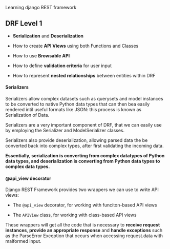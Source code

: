 Learning django REST framework

## DRF Level 1

- <strong>Serialization</strong> and <strong>Deserialization</strong>

- How to create <strong>API Views</strong> using both Functions and Classes

- How to use <strong>Browsable API</strong>

- How to define <strong>validation criteria</strong> for user input

- How to represent <strong>nested relationships</strong> between entities within DRF

#### Serializers
Serializers allow complex datasets such as querysets and model instances to be converted to native Python data types that can then bea easily rendered intil useful formats like JSON: this process is known as Serialization of Data.

Serializers are a very important component of DRF, that we can easily use by employing the Serializer and ModelSerializer classes.

Serializers also provide deserialization, allowing parsed data the be converted back into complex types, after first validating the incoming data.

<strong>Essentially, serialization is converting from complex datatypes of Python data types, and deserialization is converting from Python data types to complex data types.</strong>

#### @api_view decorator
Django REST Framework provides two wrappers we can use to write API views:

- The ```@api_view``` decorator, for working with funciton-based API views

- The ```APIView``` class, for working with class-based API views

These wrappers will get all the code that is necessary to <strong>receive request instances</strong>, <strong>provide an appropriate response</strong> and <strong>handle exceptions</strong> such as the ParseError Exception that occurs when accessing request.data with malformed input.




